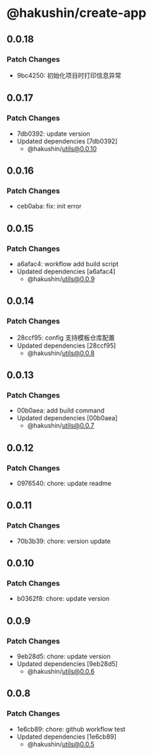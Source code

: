 # @hakushin/create-app

## 0.0.18

### Patch Changes

- 9bc4250: 初始化项目时打印信息异常

## 0.0.17

### Patch Changes

- 7db0392: update version
- Updated dependencies [7db0392]
  - @hakushin/utils@0.0.10

## 0.0.16

### Patch Changes

- ceb0aba: fix: init error

## 0.0.15

### Patch Changes

- a6afac4: workflow add build script
- Updated dependencies [a6afac4]
  - @hakushin/utils@0.0.9

## 0.0.14

### Patch Changes

- 28ccf95: config 支持模板仓库配置
- Updated dependencies [28ccf95]
  - @hakushin/utils@0.0.8

## 0.0.13

### Patch Changes

- 00b0aea: add build command
- Updated dependencies [00b0aea]
  - @hakushin/utils@0.0.7

## 0.0.12

### Patch Changes

- 0976540: chore: update readme

## 0.0.11

### Patch Changes

- 70b3b39: chore: version update

## 0.0.10

### Patch Changes

- b0362f8: chore: update version

## 0.0.9

### Patch Changes

- 9eb28d5: chore: update version
- Updated dependencies [9eb28d5]
  - @hakushin/utils@0.0.6

## 0.0.8

### Patch Changes

- 1e6cb89: chore: github workflow test
- Updated dependencies [1e6cb89]
  - @hakushin/utils@0.0.5
